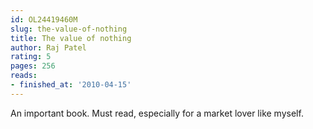 ```yaml
---
id: OL24419460M
slug: the-value-of-nothing
title: The value of nothing
author: Raj Patel
rating: 5
pages: 256
reads:
- finished_at: '2010-04-15'
---
```

An important book. Must read, especially for a market lover like myself.
